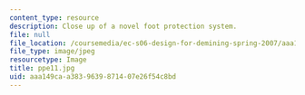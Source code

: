 ```yaml
---
content_type: resource
description: Close up of a novel foot protection system.
file: null
file_location: /coursemedia/ec-s06-design-for-demining-spring-2007/aaa149caa3839639871407e26f54c8bd_ppe11.jpg
file_type: image/jpeg
resourcetype: Image
title: ppe11.jpg
uid: aaa149ca-a383-9639-8714-07e26f54c8bd
---
```

